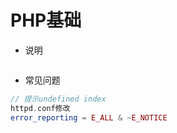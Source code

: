 # PHP基础

- 说明

```php
```

- 常见问题

```php
// 提示undefined index
httpd.conf修改
error_reporting = E_ALL & ~E_NOTICE
```
